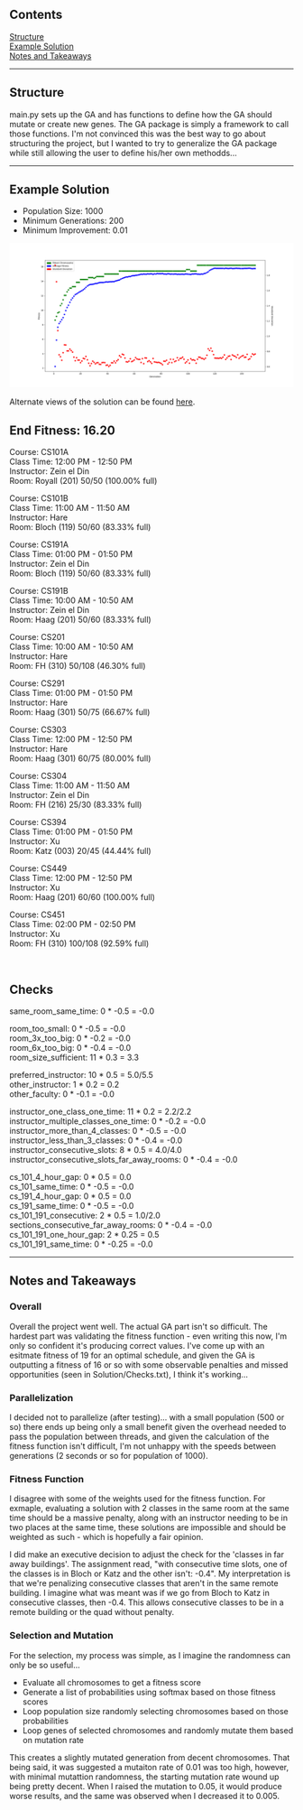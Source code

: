 ## Contents

[Structure](#structure)  
[Example Solution](#example-solution)  
[Notes and Takeaways](#notes-and-takeaways)

---

## Structure
main.py sets up the GA and has functions to define how the GA should mutate or create new genes. The GA package is simply a framework to call those functions. I'm not convinced this was the best way to go about structuring the project, but I wanted to try to generalize the GA package while still allowing the user to define his/her own methodds...

---

## Example Solution

- Population Size: 1000  
- Minimum Generations: 200  
- Minimum Improvement: 0.01  

<img src="https://github.com/nosv1/seagraves_intro_to_ai/blob/master/HW2_GeneticAlogorithm/GA%201000x150%200o01.png?raw=true">

Alternate views of the solution can be found [here](https://github.com/nosv1/seagraves_intro_to_ai/tree/master/HW2_GeneticAlogorithm/Solution).

## **End Fitness: 16.20** 


Course: CS101A  
Class Time: 12:00 PM - 12:50 PM  
Instructor: Zein el Din  
Room: Royall (201) 50/50 (100.00% full)  

Course: CS101B  
Class Time: 11:00 AM - 11:50 AM  
Instructor: Hare  
Room: Bloch (119) 50/60 (83.33% full)  

Course: CS191A  
Class Time: 01:00 PM - 01:50 PM  
Instructor: Zein el Din  
Room: Bloch (119) 50/60 (83.33% full)  

Course: CS191B  
Class Time: 10:00 AM - 10:50 AM  
Instructor: Zein el Din  
Room: Haag (201) 50/60 (83.33% full)  

Course: CS201  
Class Time: 10:00 AM - 10:50 AM  
Instructor: Hare  
Room: FH (310) 50/108 (46.30% full)  

Course: CS291  
Class Time: 01:00 PM - 01:50 PM  
Instructor: Hare  
Room: Haag (301) 50/75 (66.67% full)  

Course: CS303  
Class Time: 12:00 PM - 12:50 PM  
Instructor: Hare  
Room: Haag (301) 60/75 (80.00% full)  

Course: CS304  
Class Time: 11:00 AM - 11:50 AM  
Instructor: Zein el Din  
Room: FH (216) 25/30 (83.33% full)  

Course: CS394  
Class Time: 01:00 PM - 01:50 PM  
Instructor: Xu  
Room: Katz (003) 20/45 (44.44% full)  

Course: CS449  
Class Time: 12:00 PM - 12:50 PM  
Instructor: Xu  
Room: Haag (201) 60/60 (100.00% full)  

Course: CS451  
Class Time: 02:00 PM - 02:50 PM  
Instructor: Xu  
Room: FH (310) 100/108 (92.59% full)    

</br>

## Checks
same_room_same_time: 0 * -0.5 = -0.0  

room_too_small: 0 * -0.5 = -0.0  
room_3x_too_big: 0 * -0.2 = -0.0  
room_6x_too_big: 0 * -0.4 = -0.0  
room_size_sufficient: 11 * 0.3 = 3.3  

preferred_instructor: 10 * 0.5 = 5.0/5.5  
other_instructor: 1 * 0.2 = 0.2  
other_faculty: 0 * -0.1 = -0.0  

instructor_one_class_one_time: 11 * 0.2 = 2.2/2.2  
instructor_multiple_classes_one_time: 0 * -0.2 = -0.0  
instructor_more_than_4_classes: 0 * -0.5 = -0.0  
instructor_less_than_3_classes: 0 * -0.4 = -0.0  
instructor_consecutive_slots: 8 * 0.5 = 4.0/4.0  
instructor_consecutive_slots_far_away_rooms: 0 * -0.4 = -0.0  

cs_101_4_hour_gap: 0 * 0.5 = 0.0  
cs_101_same_time: 0 * -0.5 = -0.0  
cs_191_4_hour_gap: 0 * 0.5 = 0.0  
cs_191_same_time: 0 * -0.5 = -0.0  
cs_101_191_consecutive: 2 * 0.5 = 1.0/2.0  
sections_consecutive_far_away_rooms: 0 * -0.4 = -0.0  
cs_101_191_one_hour_gap: 2 * 0.25 = 0.5  
cs_101_191_same_time: 0 * -0.25 = -0.0  

---

## Notes and Takeaways

### **Overall**
Overall the project went well. The actual GA part isn't so difficult. The hardest part was validating the fitness function - even writing this now, I'm only so confident it's producing correct values. I've come up with an esitmate fitness of 19 for an optimal schedule, and given the GA is outputting a fitness of 16 or so with some observable penalties and missed opportunities (seen in Solution/Checks.txt), I think it's working...

### **Parallelization**
I decided not to parallelize (after testing)... with a small population (500 or so) there ends up being only a small benefit given the overhead needed to pass the population between threads, and given the calculation of the fitness function isn't difficult, I'm not unhappy with the speeds between generations (2 seconds or so for population of 1000).

### **Fitness Function**
I disagree with some of the weights used for the fitness function. For exmaple, evaluating a solution with 2 classes in the same room at the same time should be a massive penalty, along with an instructor needing to be in two places at the same time, these solutions are impossible and should be weighted as such - which is hopefully a fair opinion.

I did make an executive decision to adjust the check for the 'classes in far away buildings'. The assignment read, "with consecutive time slots, one of the classes is in Bloch or Katz and the other isn't: -0.4". My interpretation is that we're penalizing consecutive classes that aren't in the same remote building. I imagine what was meant was if we go from Bloch to Katz in consecutive classes, then -0.4. This allows consecutive classes to be in a remote building or the quad without penalty.

### **Selection and Mutation**
For the selection, my process was simple, as I imagine the randomness can only be so useful... 
- Evaluate all chromosomes to get a fitness score
- Generate a list of probabilities using softmax based on those fitness scores
- Loop population size randomly selecting chromosomes based on those probabilities
- Loop genes of selected chromosomes and randomly mutate them based on mutation rate

This creates a slightly mutated generation from decent chromosomes. That being said, it was suggested a mutaiton rate of 0.01 was too high, however, with minimal mutattion randomness, the starting mutation rate wound up being pretty decent. When I raised the mutation to 0.05, it would produce worse results, and the same was observed when I decreased it to 0.005.

